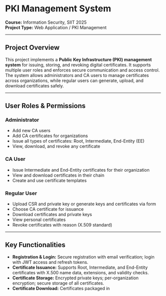 # PKI Management System

**Course:** Information Security, SIIT 2025  
**Project Type:** Web Application / PKI Management  

---

## Project Overview
This project implements a **Public Key Infrastructure (PKI) management system** for issuing, storing, and revoking digital certificates. It supports multiple user roles and enforces secure communication and access control. The system allows administrators and CA users to manage certificates across organizations, while regular users can generate, upload, and download certificates safely.

---

## User Roles & Permissions

### Administrator
- Add new CA users
- Add CA certificates for organizations
- Issue all types of certificates: Root, Intermediate, End-Entity (EE)
- View, download, and revoke any certificate

### CA User
- Issue Intermediate and End-Entity certificates for their organization
- View and download certificates in their chain
- Create and use certificate templates

### Regular User
- Upload CSR and private key or generate keys and certificates via form
- Choose CA certificate for issuance
- Download certificates and private keys
- View personal certificates
- Revoke certificates with reason (X.509 standard)

---

## Key Functionalities
- **Registration & Login:** Secure registration with email verification; login with JWT access and refresh tokens.
- **Certificate Issuance:** Supports Root, Intermediate, and End-Entity certificates with X.500 name data, extensions, and validity checks.
- **Certificate Storage:** Encrypted private keys; per-organization encryption; secure storage of all certificates.
- **Certificate Download:** Certificates packaged in
